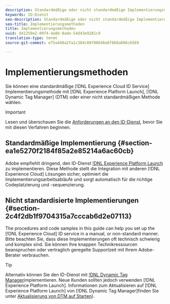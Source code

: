 ```yaml
---
description: Standardmäßige oder nicht standardmäßige Implementierungsmethoden des Experience Cloud-Identitätsdienstes.
keywords: ID-Dienst
seo-description: Standardmäßige oder nicht standardmäßige Implementierungsmethoden des Experience Cloud-Identitätsdienstes.
seo-title: Implementierungsmethoden
title: Implementierungsmethoden
uuid: d41250e2-09f4-4a8b-8ade-54d43e9281c9
translation-type: tm+mt
source-git-commit: e75a448a2fa1c384c88f00648a6f868a886c6569

---
```



# Implementierungsmethoden

Sie können eine standardmäßige [!DNL Experience Cloud ID Service] Implementierungsmethode mit [!DNL Experience Platform Launch], [!DNL Dynamic Tag Manager] (DTM) oder einer nicht standardmäßigen Methode wählen.

>[!IMPORTANT]
>
>Lesen und überschauen Sie die [Anforderungen an den ID-Dienst](../reference/requirements.md), bevor Sie mit diesen Verfahren beginnen.

## Standardmäßige Implementierung {#section-ea1e5270f2184f85a2e85214a6ac60cb}

Adobe empfiehlt dringend, den ID-Dienst [!DNL Experience Platform Launch](https://docs.adobe.com/content/help/en/launch/using/implement/solutions/idservice-save.html) zu implementieren. Diese Methode stellt die Integration mit anderen [!DNL Experience Cloud] Lösungen sicher, optimiert die Implementierungsarbeitsabläufe und sorgt automatisch für die richtige Codeplatzierung und -sequenzierung.

## Nicht standardisierte Implementierungen {#section-2c4f2db1f9704315a7cccab6d2e07113}

The procedures and code samples in this guide can help you set up the [!DNL Experience Cloud] ID service in a manual, or non-standard manner. Bitte beachten Sie, dass diese Implementierungen oft technisch schwierig und komplex sind. Sie können Ihre knappen Technikressourcen beanspruchen oder vertraglich geregelte Supportzeit mit Ihrem Adobe-Berater verbrauchen.

>[!TIP]
>
>Alternativ können Sie den ID-Dienst mit [!DNL Dynamic Tag Manager](https://docs.adobe.com/content/help/en/dtm/using/dtm-home.html)implementieren. Neue Kunden sollten jedoch verwenden [!DNL Experience Platform Launch]. Informationen zum Aktualisieren auf [!DNL Experience Platform Launch] von [!DNL Dynamic Tag Manager]finden Sie unter [Aktualisierung von DTM auf Starten](https://docs.adobe.com/content/help/en/launch/using/reference/upgrade/overview.html)).
